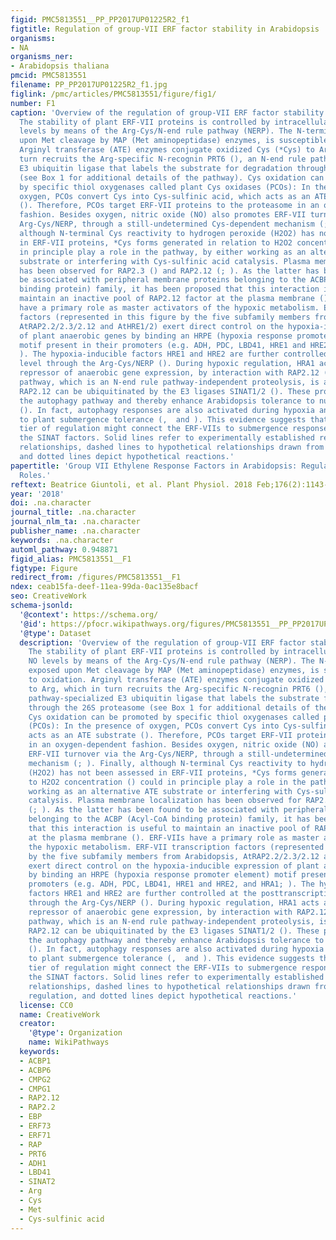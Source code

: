 ```yaml
---
figid: PMC5813551__PP_PP2017UP01225R2_f1
figtitle: Regulation of group-VII ERF factor stability in Arabidopsis
organisms:
- NA
organisms_ner:
- Arabidopsis thaliana
pmcid: PMC5813551
filename: PP_PP2017UP01225R2_f1.jpg
figlink: /pmc/articles/PMC5813551/figure/fig1/
number: F1
caption: 'Overview of the regulation of group-VII ERF factor stability in Arabidopsis.
  The stability of plant ERF-VII proteins is controlled by intracellular O2 and NO
  levels by means of the Arg-Cys/N-end rule pathway (NERP). The N-terminal Cys, exposed
  upon Met cleavage by MAP (Met aminopeptidase) enzymes, is susceptible to oxidation.
  Arginyl transferase (ATE) enzymes conjugate oxidized Cys (*Cys) to Arg, which in
  turn recruits the Arg-specific N-recognin PRT6 (), an N-end rule pathway-specialized
  E3 ubiquitin ligase that labels the substrate for degradation through the 26S proteasome
  (see Box 1 for additional details of the pathway). Cys oxidation can be promoted
  by specific thiol oxygenases called plant Cys oxidases (PCOs): In the presence of
  oxygen, PCOs convert Cys into Cys-sulfinic acid, which acts as an ATE substrate
  (). Therefore, PCOs target ERF-VII proteins to the proteasome in an oxygen-dependent
  fashion. Besides oxygen, nitric oxide (NO) also promotes ERF-VII turnover via the
  Arg-Cys/NERP, through a still-undetermined Cys-dependent mechanism (; ). Finally,
  although N-terminal Cys reactivity to hydrogen peroxide (H2O2) has not been assessed
  in ERF-VII proteins, *Cys forms generated in relation to H2O2 concentration () could
  in principle play a role in the pathway, by either working as an alternative ATE
  substrate or interfering with Cys-sulfinic acid catalysis. Plasma membrane localization
  has been observed for RAP2.3 () and RAP2.12 (; ). As the latter has been found to
  be associated with peripheral membrane proteins belonging to the ACBP (Acyl-CoA
  binding protein) family, it has been proposed that this interaction is useful to
  maintain an inactive pool of RAP2.12 factor at the plasma membrane (). ERF-VIIs
  have a primary role as master activators of the hypoxic metabolism. ERF-VII transcription
  factors (represented in this figure by the five subfamily members from Arabidopsis,
  AtRAP2.2/2.3/2.12 and AtHRE1/2) exert direct control on the hypoxia-inducible expression
  of plant anaerobic genes by binding an HRPE (hypoxia response promoter element)
  motif present in their promoters (e.g. ADH, PDC, LBD41, HRE1 and HRE2, and HRA1;
  ). The hypoxia-inducible factors HRE1 and HRE2 are further controlled at the posttranscriptional
  level through the Arg-Cys/NERP (). During hypoxic regulation, HRA1 acts as a feedback
  repressor of anaerobic gene expression, by interaction with RAP2.12 (). The SINAT
  pathway, which is an N-end rule pathway-independent proteolysis, is also shown.
  RAP2.12 can be ubiquitinated by the E3 ligases SINAT1/2 (). These proteins modulate
  the autophagy pathway and thereby enhance Arabidopsis tolerance to nutrient starvation
  (). In fact, autophagy responses are also activated during hypoxia and contribute
  to plant submergence tolerance (,  and ). This evidence suggests that an additional
  tier of regulation might connect the ERF-VIIs to submergence responses, through
  the SINAT factors. Solid lines refer to experimentally established reactions or
  relationships, dashed lines to hypothetical relationships drawn from observed regulation,
  and dotted lines depict hypothetical reactions.'
papertitle: 'Group VII Ethylene Response Factors in Arabidopsis: Regulation and Physiological
  Roles.'
reftext: Beatrice Giuntoli, et al. Plant Physiol. 2018 Feb;176(2):1143-1155.
year: '2018'
doi: .na.character
journal_title: .na.character
journal_nlm_ta: .na.character
publisher_name: .na.character
keywords: .na.character
automl_pathway: 0.948871
figid_alias: PMC5813551__F1
figtype: Figure
redirect_from: /figures/PMC5813551__F1
ndex: ceab15fa-deef-11ea-99da-0ac135e8bacf
seo: CreativeWork
schema-jsonld:
  '@context': https://schema.org/
  '@id': https://pfocr.wikipathways.org/figures/PMC5813551__PP_PP2017UP01225R2_f1.html
  '@type': Dataset
  description: 'Overview of the regulation of group-VII ERF factor stability in Arabidopsis.
    The stability of plant ERF-VII proteins is controlled by intracellular O2 and
    NO levels by means of the Arg-Cys/N-end rule pathway (NERP). The N-terminal Cys,
    exposed upon Met cleavage by MAP (Met aminopeptidase) enzymes, is susceptible
    to oxidation. Arginyl transferase (ATE) enzymes conjugate oxidized Cys (*Cys)
    to Arg, which in turn recruits the Arg-specific N-recognin PRT6 (), an N-end rule
    pathway-specialized E3 ubiquitin ligase that labels the substrate for degradation
    through the 26S proteasome (see Box 1 for additional details of the pathway).
    Cys oxidation can be promoted by specific thiol oxygenases called plant Cys oxidases
    (PCOs): In the presence of oxygen, PCOs convert Cys into Cys-sulfinic acid, which
    acts as an ATE substrate (). Therefore, PCOs target ERF-VII proteins to the proteasome
    in an oxygen-dependent fashion. Besides oxygen, nitric oxide (NO) also promotes
    ERF-VII turnover via the Arg-Cys/NERP, through a still-undetermined Cys-dependent
    mechanism (; ). Finally, although N-terminal Cys reactivity to hydrogen peroxide
    (H2O2) has not been assessed in ERF-VII proteins, *Cys forms generated in relation
    to H2O2 concentration () could in principle play a role in the pathway, by either
    working as an alternative ATE substrate or interfering with Cys-sulfinic acid
    catalysis. Plasma membrane localization has been observed for RAP2.3 () and RAP2.12
    (; ). As the latter has been found to be associated with peripheral membrane proteins
    belonging to the ACBP (Acyl-CoA binding protein) family, it has been proposed
    that this interaction is useful to maintain an inactive pool of RAP2.12 factor
    at the plasma membrane (). ERF-VIIs have a primary role as master activators of
    the hypoxic metabolism. ERF-VII transcription factors (represented in this figure
    by the five subfamily members from Arabidopsis, AtRAP2.2/2.3/2.12 and AtHRE1/2)
    exert direct control on the hypoxia-inducible expression of plant anaerobic genes
    by binding an HRPE (hypoxia response promoter element) motif present in their
    promoters (e.g. ADH, PDC, LBD41, HRE1 and HRE2, and HRA1; ). The hypoxia-inducible
    factors HRE1 and HRE2 are further controlled at the posttranscriptional level
    through the Arg-Cys/NERP (). During hypoxic regulation, HRA1 acts as a feedback
    repressor of anaerobic gene expression, by interaction with RAP2.12 (). The SINAT
    pathway, which is an N-end rule pathway-independent proteolysis, is also shown.
    RAP2.12 can be ubiquitinated by the E3 ligases SINAT1/2 (). These proteins modulate
    the autophagy pathway and thereby enhance Arabidopsis tolerance to nutrient starvation
    (). In fact, autophagy responses are also activated during hypoxia and contribute
    to plant submergence tolerance (,  and ). This evidence suggests that an additional
    tier of regulation might connect the ERF-VIIs to submergence responses, through
    the SINAT factors. Solid lines refer to experimentally established reactions or
    relationships, dashed lines to hypothetical relationships drawn from observed
    regulation, and dotted lines depict hypothetical reactions.'
  license: CC0
  name: CreativeWork
  creator:
    '@type': Organization
    name: WikiPathways
  keywords:
  - ACBP1
  - ACBP6
  - CMPG2
  - CMPG1
  - RAP2.12
  - RAP2.2
  - EBP
  - ERF73
  - ERF71
  - RAP
  - PRT6
  - ADH1
  - LBD41
  - SINAT2
  - Arg
  - Cys
  - Met
  - Cys-sulfinic acid
---
```

